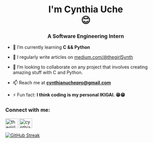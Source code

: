 
<h1 align="center">I'm Cynthia Uche <br> 😊</h1>
<h3 align="center">A Software Engineering Intern</h3>

- 🌱 I’m currently learning **C && Python**

- 📝 I regularly write articles on [medium.com/@thegirlSynth](medium.com/@thegirlSynth)

- 👯 I’m looking to collaborate on any project that involves creating amazing stuff with C and Python.

- 📫 Reach me at **cynthianuchepro@gmail.com**

- ⚡ Fun fact: **I think coding is my personal IKIGAI. 😁😁**

<h3 align="left">Connect with me:</h3>
<p align="left">
<a href="https://twitter.com/thegirlsynth" target="blank"><img align="center" src="https://raw.githubusercontent.com/rahuldkjain/github-profile-readme-generator/master/src/images/icons/Social/twitter.svg" alt="thegirlsynth" height="30" width="40" /></a>
<a href="https://www.youtube.com/c/cynthia uche" target="blank"><img align="center" src="https://raw.githubusercontent.com/rahuldkjain/github-profile-readme-generator/master/src/images/icons/Social/youtube.svg" alt="cynthia uche" height="30" width="40" /></a>
</p>

[![GitHub Streak](https://github-readme-streak-stats.herokuapp.com/?user=thegirlSynth&theme=dark)](https://git.io/streak-stats)

<!--


**thegirlSynth/thegirlSynth** is a ✨ _special_ ✨ repository because its `README.md` (this file) appears on your GitHub profile.

Here are some ideas to get you started:

- 🔭 I’m currently working on ...
- 🌱 I’m currently learning ...
- 👯 I’m looking to collaborate on ...
- 🤔 I’m looking for help with ...
- 💬 Ask me about ...
- 📫 How to reach me: ...
- 😄 Pronouns: ...
- ⚡ Fun fact: ...
-->
